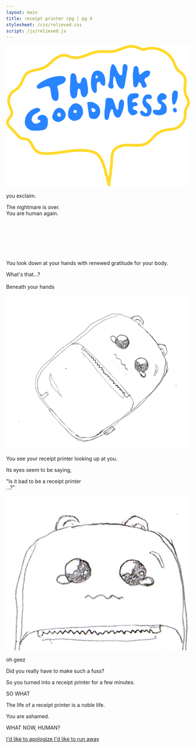 ```yaml
---
layout: main
title: receipt printer rpg | pg 4
stylesheet: /css/relieved.css
script: /js/relieved.js
---
```



<div class="thankgoodness">
  <p id="goodness">
    <img src="/images/thankgoodness2.png">
  </p>
  <p id="youexclaim">
   you exclaim.
  </p>


  <p id="nightmare">
    The nightmare is over.<br>
    You are human again.<br><br><br><br><br><br><br><br>
    You look down at your hands with renewed gratitude for your body.
  </p>
</div>
<div id="transition">
</div>

<div id="lookdown">
  <div id="handsbox">
  </div>

  <p class="whatsthat">What's that...?<br><br>Beneath your hands</p>

  <div class="boxy">
    <img src="/images/teary-rp.png">
  </div>

  <p>You see your receipt printer looking up at you.</p>

  <p>Its eyes seem to be saying,</p>

  <p id="soterrible">"Is it bad to be a receipt printer<br>...?"</p>

  <div class="boxy">
    <img src="/images/teary-rp-2.png">
  </div>

</div>

<div id="ohgeez"></div>
<div id="regret">
  <p>oh geez</p>
  <p>Did you really have to make such a fuss?</p>
  <p class="right more-space-top">So you turned into a receipt printer for a few minutes.</p>
  <p class="right">SO WHAT</p>
  <p class="center more-space-top">The life of a receipt printer is a noble life.</p>
</div>
<div id="ohgeezend"></div>

<div id="shame">
<p>You are ashamed.</p>
</div>

<div class="conclusion">
  <div class="box">
  <p>
    WHAT NOW, HUMAN?
  </p>

  <p class="choices choices-down">
    <a href="/apologize" class="button-4">
      I'd like to apologize
    </a>
    <a href="/flee" class="button-4">
      I'd like to run away
    </a>
  </p>
  </div>
</div>